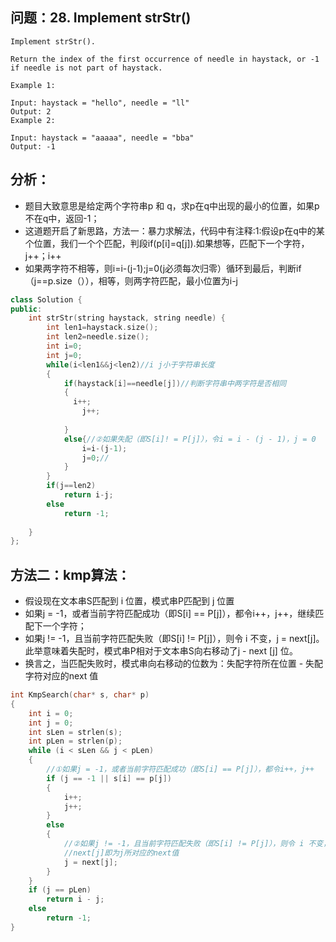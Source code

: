 ## 问题：28. Implement strStr()
```
Implement strStr().

Return the index of the first occurrence of needle in haystack, or -1 if needle is not part of haystack.

Example 1:

Input: haystack = "hello", needle = "ll"
Output: 2
Example 2:

Input: haystack = "aaaaa", needle = "bba"
Output: -1
```
## 分析：
+ 题目大致意思是给定两个字符串p 和 q，求p在q中出现的最小的位置，如果p不在q中，返回-1；
+ 这道题开启了新思路，方法一：暴力求解法，代码中有注释:1:假设p在q中的某个位置，我们一个个匹配，判段if(p[i]=q[j]).如果想等，匹配下一个字符，j++；i++
+ 如果两字符不相等，则i=i-(j-1);j=0(j必须每次归零）循环到最后，判断if（j==p.size（）），相等，则两字符匹配，最小位置为i-j
```cpp
class Solution {
public:
    int strStr(string haystack, string needle) {
        int len1=haystack.size();
        int len2=needle.size();
        int i=0;
        int j=0;
        while(i<len1&&j<len2)//i j小于字符串长度
        {
            if(haystack[i]==needle[j])//判断字符串中两字符是否相同
            {
              i++;
                j++;
                
            }
            else{//②如果失配（即S[i]! = P[j]），令i = i - (j - 1)，j = 0
                i=i-(j-1);
                j=0;//
            }
        }
        if(j==len2)
            return i-j;
        else
            return -1;
        
    }
};
```
## 方法二：kmp算法：
+ 假设现在文本串S匹配到 i 位置，模式串P匹配到 j 位置
+ 如果j = -1，或者当前字符匹配成功（即S[i] == P[j]），都令i++，j++，继续匹配下一个字符；
+ 如果j != -1，且当前字符匹配失败（即S[i] != P[j]），则令 i 不变，j = next[j]。此举意味着失配时，模式串P相对于文本串S向右移动了j - next [j] 位。
+ 换言之，当匹配失败时，模式串向右移动的位数为：失配字符所在位置 - 失配字符对应的next 值
```cpp
int KmpSearch(char* s, char* p)  
{  
    int i = 0;  
    int j = 0;  
    int sLen = strlen(s);  
    int pLen = strlen(p);  
    while (i < sLen && j < pLen)  
    {  
        //①如果j = -1，或者当前字符匹配成功（即S[i] == P[j]），都令i++，j++      
        if (j == -1 || s[i] == p[j])  
        {  
            i++;  
            j++;  
        }  
        else  
        {  
            //②如果j != -1，且当前字符匹配失败（即S[i] != P[j]），则令 i 不变，j = next[j]      
            //next[j]即为j所对应的next值        
            j = next[j];  
        }  
    }  
    if (j == pLen)  
        return i - j;  
    else  
        return -1;  
}  
```
